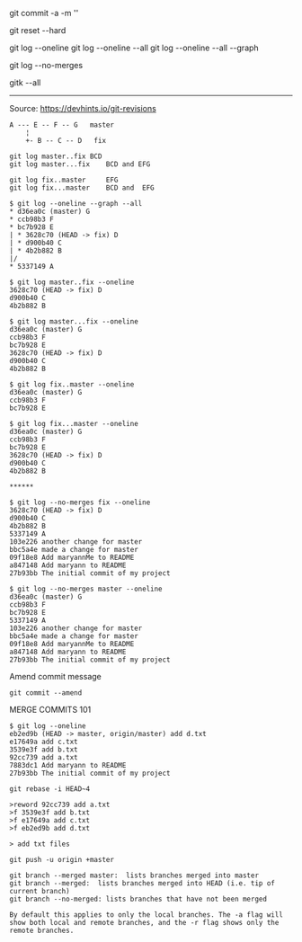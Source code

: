 git commit -a -m '<commit message>'

git reset --hard

git log --oneline
git log --oneline --all
git log --oneline --all --graph

git log --no-merges

gitk --all

---
Source: https://devhints.io/git-revisions
```git
A --- E -- F -- G   master
    ¦
    +- B -- C -- D   fix
```
```git
git log master..fix	BCD
git log master...fix	BCD and EFG

git log fix..master 	EFG
git log fix...master 	BCD and  EFG
```
    $ git log --oneline --graph --all
    * d36ea0c (master) G
    * ccb98b3 F
    * bc7b928 E
    | * 3628c70 (HEAD -> fix) D
    | * d900b40 C
    | * 4b2b882 B
    |/
    * 5337149 A

```git
$ git log master..fix --oneline
3628c70 (HEAD -> fix) D
d900b40 C
4b2b882 B

$ git log master...fix --oneline
d36ea0c (master) G
ccb98b3 F
bc7b928 E
3628c70 (HEAD -> fix) D
d900b40 C
4b2b882 B
```
```git
$ git log fix..master --oneline
d36ea0c (master) G
ccb98b3 F
bc7b928 E

$ git log fix...master --oneline
d36ea0c (master) G
ccb98b3 F
bc7b928 E
3628c70 (HEAD -> fix) D
d900b40 C
4b2b882 B

******

$ git log --no-merges fix --oneline
3628c70 (HEAD -> fix) D
d900b40 C
4b2b882 B
5337149 A
103e226 another change for master
bbc5a4e made a change for master
09f18e8 Add maryannMe to README
a847148 Add maryann to README
27b93bb The initial commit of my project
```
```git
$ git log --no-merges master --oneline
d36ea0c (master) G
ccb98b3 F
bc7b928 E
5337149 A
103e226 another change for master
bbc5a4e made a change for master
09f18e8 Add maryannMe to README
a847148 Add maryann to README
27b93bb The initial commit of my project
```

Amend commit message
```git
git commit --amend
```



MERGE COMMITS 101
```git
$ git log --oneline
eb2ed9b (HEAD -> master, origin/master) add d.txt
e17649a add c.txt
3539e3f add b.txt
92cc739 add a.txt
7883dc1 Add maryann to README
27b93bb The initial commit of my project

git rebase -i HEAD~4

>reword 92cc739 add a.txt
>f 3539e3f add b.txt
>f e17649a add c.txt
>f eb2ed9b add d.txt

> add txt files

git push -u origin +master
```

```git
git branch --merged master:  lists branches merged into master
git branch --merged:  lists branches merged into HEAD (i.e. tip of current branch)
git branch --no-merged: lists branches that have not been merged

By default this applies to only the local branches. The -a flag will show both local and remote branches, and the -r flag shows only the remote branches.
```